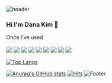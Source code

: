 ![header](https://capsule-render.vercel.app/api?type=waving&color=auto&height=100&section=header)
### Hi I'm Dana Kim 👋

Once I've used <br/> <br/>
<img src="https://img.shields.io/badge/HTML-E34F26?style=flat&logo=HTML5&logoColor=white"/>  <img src="https://img.shields.io/badge/CSS-1572B6?style=flat&logo=CSS3&logoColor=white"/>  <img src="https://img.shields.io/badge/JavaScript-F7DF1E?style=flat&logo=JavaScript&logoColor=white"/>
 <img src="https://img.shields.io/badge/Node.js-339933?style=flat&logo=Node.js&logoColor=white"/>  <img src="https://img.shields.io/badge/React-61DAFB?style=flat&logo=React&logoColor=white"/>  <img src="https://img.shields.io/badge/TypeScript-3178C6?style=flat&logo=TypeScript&logoColor=white"/>
 <img src="https://img.shields.io/badge/Axios-5A29E4?style=flat&logo=Axios&logoColor=white"/>  <img src="https://img.shields.io/badge/Sass-CC6699?style=flat&logo=Sass&logoColor=white"/> <img src="https://img.shields.io/badge/Python-3776AB?style=flat&logo=Python&logoColor=white"/> 


[![Top Langs](https://github-readme-stats.vercel.app/api/top-langs/?username=danakim530)](https://github.com/danakim530/github-readme-stats)

[![Anurag's GitHub stats](https://github-readme-stats.vercel.app/api?username=danakim530)](https://github.com/danakim530/github-readme-stats)
[![Hits](https://hits.seeyoufarm.com/api/count/incr/badge.svg?url=https%3A%2F%2Fgithub.com%2Fdanakim530%2Fhit-counter&count_bg=%23DFD165&title_bg=%23555555&icon=&icon_color=%23D9D042&title=hits&edge_flat=false)](https://hits.seeyoufarm.com)
![Footer](https://capsule-render.vercel.app/api?type=waving&color=auto&height=200&section=footer)
<!--
**danakim530/danakim530** is a ✨ _special_ ✨ repository because its `README.md` (this file) appears on your GitHub profile.

Here are some ideas to get you started:

- 🔭 I’m currently working on ...
- 🌱 I’m currently learning ...
- 👯 I’m looking to collaborate on ...
- 🤔 I’m looking for help with ...
- 💬 Ask me about ...
- 📫 How to reach me: ...
- 😄 Pronouns: ...
- ⚡ Fun fact: ...
-->
